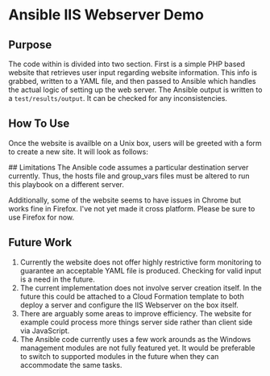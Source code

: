 # Ansible IIS Webserver Demo

## Purpose
The code within is divided into two section. First is a simple PHP based website that retrieves user input regarding website information. This info is grabbed, written to a YAML file, and then passed to Ansible which handles the actual logic of setting up the web server. The Ansible output is written to a `test/results/output`. It can be checked for any inconsistencies.

## How To Use
Once the website is availble on a Unix box, users will be greeted with a form to create a new site. It will look as follows:
<div style="text-align:center"><a src="img/website_initial.png" alt="website_initial" /></div>
## Limitations
The Ansible code assumes a particular destination server currently. Thus, the hosts file and group_vars files must be altered to run this playbook on a different server.

Additionally, some of the website seems to have issues in Chrome but works fine in Firefox. I've not yet made it cross platform. Please be sure to use Firefox for now.

## Future Work
1. Currently the website does not offer highly restrictive form monitoring to guarantee an acceptable YAML file is produced. Checking for valid input is a need in the future.
2. The current implementation does not involve server creation itself. In the future this could be attached to a Cloud Formation template to both deploy a server and configure the IIS Webserver on the box itself.
3. There are arguably some areas to improve efficiency. The website for example could process more things server side rather than client side via JavaScript. 
4. The Ansible code currently uses a few work arounds as the Windows management modules are not fully featured yet. It would be preferable to switch to supported modules in the future when they can accommodate the same tasks.